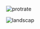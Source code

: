 
![protrate](https://github.com/marufhasanmitul/assignment2/assets/87512480/58a2b409-48cf-4603-b8d1-d846f7a7537d)



![landscap](https://github.com/marufhasanmitul/assignment2/assets/87512480/c15c6500-db96-4f5a-a353-55c871986dcd)
